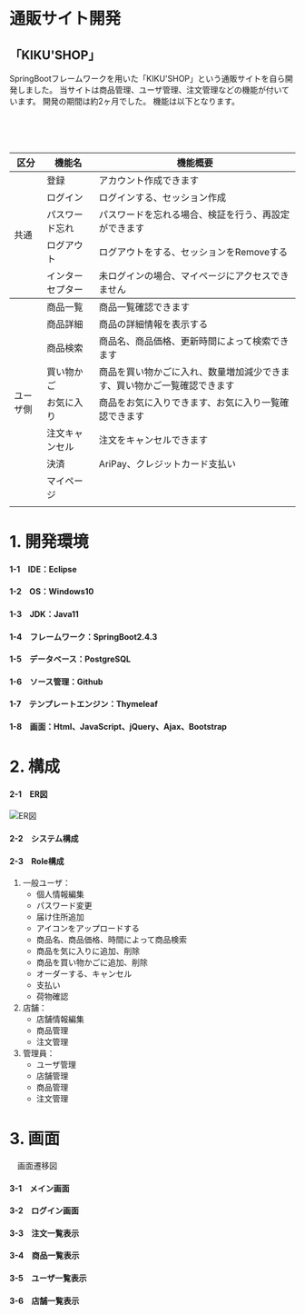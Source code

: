 # 通販サイト開発
## 「KIKU'SHOP」
SpringBootフレームワークを用いた「KIKU'SHOP」という通販サイトを自ら開発しました。
当サイトは商品管理、ユーザ管理、注文管理などの機能が付いています。 開発の期間は約2ヶ月でした。
機能は以下となります。









<table>
    <thead>
        <tr>
            <th>区分</th>
            <th>機能名</th>
            <th>機能概要</th>
        </tr>
    </thead>
    
    <tbody>
        <tr>
            <td rowspan=5>共通</td>
            <td>登録</td>
            <td>アカウント作成できます</td>
        </tr>
        <tr>
             <td>ログイン</td>
            <td>ログインする、セッション作成</td>
        </tr>
        <tr>
            <td>パスワード忘れ</td>
            <td>パスワードを忘れる場合、検証を行う、再設定ができます</td>
        </tr>
        <tr>
            <td>ログアウト</td>
            <td>ログアウトをする、セッションをRemoveする</td>
        </tr>
        <tr>
            <td>インターセプター</td>
            <td>未ログインの場合、マイページにアクセスできません</td>
        </tr>
          </tbody>
         <tbody>
         <tr>
            <td  rowspan=9>ユーザ側</td>
            <td>商品一覧</td>
            <td>商品一覧確認できます</td>
        </tr>
        <tr>
            <td >商品詳細</td>
            <td>商品の詳細情報を表示する</td>  
        </tr>
        <tr>
            <td >商品検索</td>
            <td>商品名、商品価格、更新時間によって検索できます</td>  
        </tr>
        <tr>
            <td >買い物かご</td>
            <td>商品を買い物かごに入れ、数量増加減少できます、買い物かご一覧確認できます</td>  
        </tr>
        <tr>
            <td >お気に入り</td>
            <td>商品をお気に入りできます、お気に入り一覧確認できます</td>  
        </tr>
        <tr>
            <td >注文キャンセル</td>
            <td>注文をキャンセルできます</td>  
        </tr>
        <tr>
            <td >決済</td>
            <td>AriPay、クレジットカード支払い</td>  
        </tr>
            <tr rowspan=8>
            <td >マイページ</td>
            <td></td>  
        </tr> 
            <tr>
            <td ></td>
            <td></td>  
        </tr>
    </tbody>
</table>
































# 1. 開発環境
#### 1-1　IDE：Eclipse

#### 1-2　OS：Windows10

#### 1-3　JDK：Java11

#### 1-4　フレームワーク：SpringBoot2.4.3

#### 1-5　データベース：PostgreSQL

#### 1-6　ソース管理：Github

#### 1-7　テンプレートエンジン：Thymeleaf

#### 1-8　画面：Html、JavaScript、jQuery、Ajax、Bootstrap


# 2. 構成
#### 2-1　ER図


![ER図](C:\Users\呉青芳\Desktop\KIKUSHOP\er.png)



#### 2-2　システム構成




#### 2-3　Role構成

1. 一般ユーザ：
     - 個人情報編集
     - パスワード変更
     - 届け住所追加
     - アイコンをアップロードする
     - 商品名、商品価格、時間によって商品検索
     - 商品を気に入りに追加、削除
     - 商品を買い物かごに追加、削除
     - オーダーする、キャンセル
     - 支払い
     - 荷物確認
2. 店舗：
     - 店舗情報編集
     - 商品管理
     - 注文管理
3. 管理員：
     - ユーザ管理
     - 店舗管理
     - 商品管理
     - 注文管理

# 3. 画面
　画面遷移図
　
　
#### 3-1　メイン画面


#### 3-2　ログイン画面


#### 3-3　注文一覧表示

#### 3-4　商品一覧表示

#### 3-5　ユーザ一覧表示

#### 3-6　店舗一覧表示


